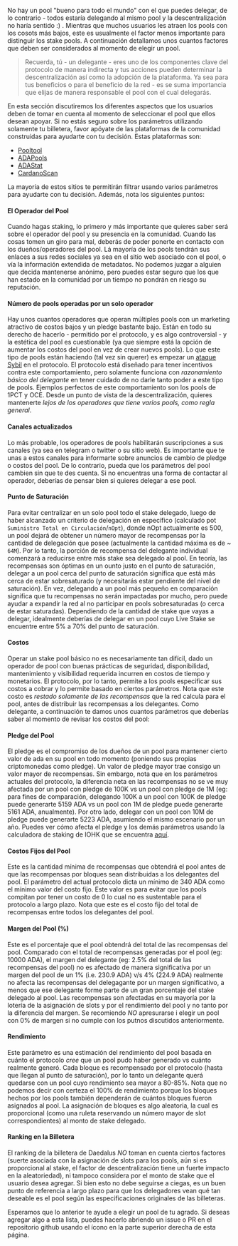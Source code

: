 
No hay un pool "bueno para todo el mundo" con el que puedes delegar, de lo contrario - todos estaría delegando al mismo pool y la descentralización no haría sentido :) . Mientras que muchos usuarios les atraen los pools con los cosots más bajos, este es usualmente el factor menos importante para distinguir los stake pools. A continuación detallamos unos cuantos factores que deben ser considerados al momento de elegir un pool.

> Recuerda, tú - un delegante - eres uno de los componentes clave del protocolo de manera indirecta y tus acciones pueden determinar la descentralización así como la adopción de la plataforma. Ya sea para tus beneficios o para el beneficio de la red - es se suma importancia que elijas de manera responsable el pool con el cual delegarás.

En esta sección discutiremos los diferentes aspectos que los usuarios deben de tomar en cuenta al momento de seleccionar el pool que ellos desean apoyar. Si no estás seguro sobre los parámetros utilizando solamente tu billetera, favor apóyate de las plataformas de la comunidad construidas para ayudarte con tu decisión. Estas plataformas son:
- [Pooltool](https://pooltool.io)
- [ADAPools](https://adapools.org)
- [ADAStat](https://adastat.net)
- [CardanoScan](http://cardanoscan.io)

La mayoría de estos sitios te permitirán filtrar usando varios parámetros para ayudarte con tu decisión. Además, nota los siguientes puntos:

#### El Operador del Pool  
  Cuando hagas staking, lo primero y más importante que quieres saber será sobre el operador del pool y su presencia en la comunidad. Cuando las cosas tomen un giro para mal, deberás de poder ponerte en contacto con los dueños/operadores del pool. Lá mayoría de los pools tendrán sus enlaces a sus redes sociales ya sea en el sitio web asociado con el pool, o vía la información extendida de metadatos. No podemos juzgar a alguien que decida mantenerse anónimo, pero puedes estar seguro que los que han estado en la comunidad por un tiempo no pondrán en riesgo su reputación.  

#### Número de pools operadas por un solo operador
  Hay unos cuantos operadores que operan múltiples pools con un marketing atractivo de costos bajos y un pledge bastante bajo. Están en todo su derecho de hacerlo - permitido por el protocolo, y es algo controversial - y la estética del pool es cuestionable (ya que siempre está la opción de aumentar los costos del pool en vez de crear nuevos pools). Lo que este tipo de pools están haciendo (tal vez sin querer) es empezar un [ataque Sybil](https://es.wikipedia.org/wiki/Ataque_Sybil) en el protocolo. El protocolo está diseñado para tener incentivos contra este comportamiento, pero solamente funciona con *razonamiento básico del delegante* en tener cuidado de no darle tanto poder a este tipo de pools. Ejemplos perfectos de este comportamiento son los pools de 1PCT y OCE. Desde un punto de vista de la descentralización, quieres mantenerte *lejos de los operadores que tiene varios pools, como regla general*.

#### Canales actualizados
  Lo más probable, los operadores de pools habilitarán suscripciones a sus canales (ya sea en telegram o twitter o su sitio web). Es importante que te unas a estos canales para informarte sobre anuncios de cambio de pledge o costos del pool. De lo contrario, pueda que los parámetros del pool cambien sin que te des cuenta. Si no encuentras una forma de contactar al operador, deberías de pensar bien si quieres delegar a ese pool.  

#### Punto de Saturación
  Para evitar centralizar en un solo pool todo el stake delegado, luego de haber alcanzado un criterio de delegación en específico (calculado pot `Suministro Total en Circulación`/`nOpt`), donde nOpt actualmente es 500, un pool dejará de obtener un número mayor de recompensas por la cantidad de delegación que posee (actualmente la cantidad máxima es de ~ `64M`). Por lo tanto, la porción de recompensa del delegante individual comenzará a reducirse entre más stake sea delegado al pool.
  En teoría, las recompensas son óptimas en un ounto justo en el punto de saturación, delegar a un pool cerca del punto de saturación significa que está más cerca de estar sobresaturado (y necesitarás estar pendiente del nivel de saturación). En vez, delegando a un pool más pequeño en comparación significa que tu recompensas no serán impactadas por mucho, pero puede ayudar a expandir la red al no participar en pools sobresaturadas (o cerca de estar saturadas). Dependiendo de la cantidad de stake que vayas a delegar, idealmente deberías de delegar en un pool cuyo Live Stake se encuentre entre 5% a 70% del punto de saturación.

#### Costos

  Operar un stake pool básico no es necesariamente tan difícil, dado un operador de pool con buenas prácticas de seguridad, disponibilidad, mantenimiento y visibilidad requerida incurren en costos de tiempo y monetarios. El protocolo, por lo tanto, permite a los pools especificar sus costos a cobrar y lo permite basado en ciertos parámetros. Nota que este costo es *restado solamente de las recompensas* que la red calcula para el pool, antes de distribuir las recompensas a los delegantes. Como delegante, a continuación te damos unos cuantos parámetros que deberías saber al momento de revisar los costos del pool:

#### Pledge del Pool
  El pledge es el compromiso de los dueños de un pool para mantener cierto valor de ada en su pool en todo momento (poniendo sus propias criptomonedas como pledge). Un valor de pledge mayor trae consigo un valor mayor de recompensas. Sin embargo, nota que en los parámetros actuales del protocolo, la diferencia neta en las recompensas no se ve muy afectada por un pool con pledge de 100K vs un pool con pledge de 1M (eg: para fines de comparación, delegando 100K a un pool con 100K de pledge puede generarte 5159 ADA vs un pool con 1M de pledge puede generarte 5161 ADA, anualmente). Por otro lado, delegar con un pool con 10M de pledge puede generarte 5223 ADA, asumiendo el mismo escenario por un año. Puedes ver cómo afecta el pledge y los demás parámetros usando la calculadora de staking de IOHK que se encuentra [aquí](https://cardano.org/calculator).

#### Costos Fijos del Pool
  Este es la cantidad mínima de recompensas que obtendrá el pool antes de que las recompensas por bloques sean distribuidas a los delegantes del pool. El parámetro del actual protocolo dicta un mínimo de 340 ADA como el mínimo valor del costo fijo. Este valor es para evitar que los pools compitan por tener un costo de 0 lo cual no es sustentable para el protocolo a largo plazo. Nota que este es el costo fijo del total de recompensas entre todos los delegantes del pool.
  
#### Margen del Pool (%)
  Este es el porcentaje  que el pool obtendrá del total de las recompensas del pool. Comparado con el total de recompensas generadas por el pool (eg: 10000 ADA), el margen del delegante (eg: 2.5% del total de las recompensas del pool) no es afectado de manera significativa por un margen del pool de un 1% (i.e. 230.9 ADA) v/s 4% (224.9 ADA) realmente no afecta las recompensas del delegagante por un margen significativo, a menos que ese delegante forme parte de un gran porcentaje del stake delegado al pool. Las recompensas son afectadas en su mayoría por la lotería de la asignación de slots y por el rendimiento del pool y no tanto por la diferencia del margen. Se recomiendo *NO* apresurarse i elegir un pool con 0% de margen si no cumple con los putnos discutidos anteriormente.
  
#### Rendimiento  
  Este parámetro es una estimación del rendimiento del pool basada en cuánto el protocolo *cree* que un pool pudo haber generado vs cuánto realmente generó. Cada bloque es recompensado por el protocolo (hasta que llegan al punto de saturación), por lo tanto un delegante querá quedarse con un pool cuyo rendimiento sea mayor a 80-85%. Nota que no podemos decir con certeza el 100% de rendimiento porque los bloques hechos por los pools también dependerán de cuántos bloques fueron asignados al pool. La asignación de bloques es algo aleatoria, la cual es proporcional (como una ruleta reservando un número mayor de slot correspondientes) al monto de stake delegado.
  
  #### Ranking en la Billetera  
  El ranking de la billetera de Daedalus *NO* toman en cuenta ciertos factores (suerte asociada con la asignación de slots para los pools, aún si es proporcional al stake, el factor de descentralización tiene un fuerte impacto en la aleatoriedad), ni tampoco considera por el monto de stake que el usuario desea agregar. Si bien esto no debe seguirse a ciegas, es un buen punto de referencia a largo plazo para que los delegadores vean qué tan deseable es el pool según las especificaciones originales de las billeteras.  
  
Esperamos que lo anterior te ayude a elegir un pool de tu agrado. Si deseas agregar algo a esta lista, puedes hacerlo abriendo un issue o PR en el repositorio github usando el ícono en la parte superior derecha de esta página.
